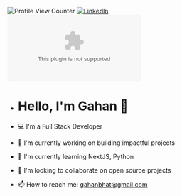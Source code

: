 ![Profile View Counter](https://komarev.com/ghpvc/?username=gahanbhat)
[![Linkedln](https://img.shields.io/badge/LinkedIn-0077B5?style=flat-square&logo=linkedin&logoColor=white)](https://www.linkedin.com/in/gahanbhat/)
[![X](https://img.shields.io/twitter/www.x.com)](https://www.x.com/gahanbhat/)

- # Hello, I'm Gahan 👋

- 💻 I'm a Full Stack Developer
- 🔭 I'm currently working on building impactful projects
- 🌱 I'm currently learning NextJS, Python
- 👯 I'm looking to collaborate on open source projects
- 📫 How to reach me: gahanbhat@gmail.com
